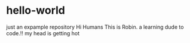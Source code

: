 # hello-world
just an expample repository
Hi Humans
This is Robin. a learning dude to code.!!
my head is getting hot
